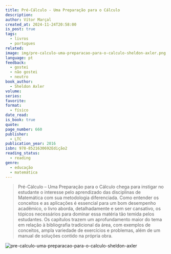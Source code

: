 ```yaml
---
title: Pré-Cálculo - Uma Preparação para o Cálculo
description: 
author: Vítor Marçal
created_at: 2024-11-24T20:58:00
is_post: true
tags:
  - livros
  - portugues
related: 
image: img/pre-calculo-uma-preparacao-para-o-calculo-sheldon-axler.png
language: pt
feedback:
  - gostei
  - não gostei
  - neutro
book_author:
  - Sheldon Axler
volume: 
series: 
favorite: 
format:
  - físico
date_read: 
is_book: true
quote: 
page_number: 660
publisher:
  - LTC
publication_year: 2016
isbn: 978-8521630692Edição2
reading_status:
  - reading
genre:
  - educação
  - matemática
---
```

> Pré-Cálculo – Uma Preparação para o Cálculo chega para instigar no estudante o interesse pelo aprendizado das disciplinas de Matemática com sua metodologia diferenciada. Como entender os conceitos e as aplicações é essencial para um bom desempenho acadêmico, o livro aborda, detalhadamente e sem ser cansativo, os tópicos necessários para dominar essa matéria tão temida pelos estudantes. Os capítulos trazem um aprofundamento maior do tema em relação à bibliografia tradicional da área, com exemplos de conceitos, ampla variedade de exercícios e problemas, além de um manual de soluções contido na própria obra.

![pre-calculo-uma-preparacao-para-o-calculo-sheldon-axler](img/pre-calculo-uma-preparacao-para-o-calculo-sheldon-axler.png)